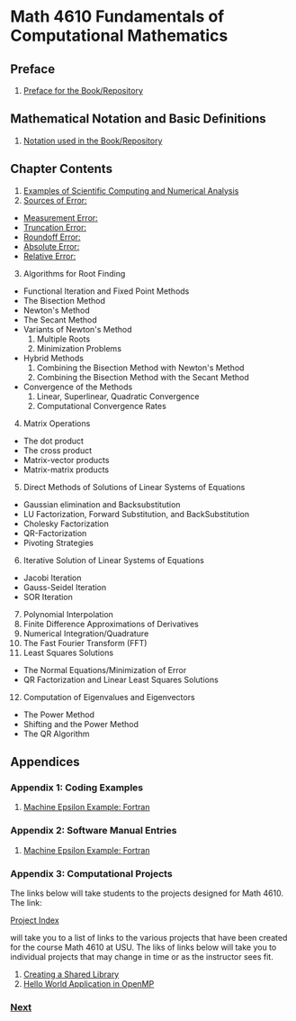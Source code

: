 # Math 4610 Fundamentals of Computational Mathematics

## Preface

1. [Preface for the Book/Repository](https://jvkoebbe.github.io/math4610/frontMatter/preface)

## Mathematical Notation and Basic Definitions

1. [Notation used in the Book/Repository](https://jvkoebbe.github.io/math4610/basicReview/notation)

## Chapter Contents

1. [Examples of Scientific Computing and Numerical Analysis](https://jvkoebbe.github.io/math4610/chapter01/examples)
2. [Sources of Error:](https://jvkoebbe.github.io/math4610/chapter02/sourcesOfError)
  * [Measurement Error:](https://jvkoebbe.github.io/math4610/chapter02/measurementError)
  * [Truncation Error:](https://jvkoebbe.github.io/math4610/chapter02/truncationError)
  * [Roundoff Error:](https://jvkoebbe.github.io/math4610/chapter02/roundoffError)
  * [Absolute Error:](https://jvkoebbe.github.io/math4610/chapter02/absoluteError)
  * [Relative Error:](https://jvkoebbe.github.io/math4610/chapter02/relativeError)
3. Algorithms for Root Finding
  * Functional Iteration and Fixed Point Methods
  * The Bisection Method
  * Newton's Method
  * The Secant Method
  * Variants of Newton's Method
    1. Multiple Roots
    2. Minimization Problems
  * Hybrid Methods
    1. Combining the Bisection Method with Newton's Method
    2. Combining the Bisection Method with the Secant Method
  * Convergence of the Methods
    1. Linear, Superlinear, Quadratic Convergence
    2. Computational Convergence Rates
4. Matrix Operations
  * The dot product
  * The cross product
  * Matrix-vector products
  * Matrix-matrix products
5. Direct Methods of Solutions of Linear Systems of Equations
  * Gaussian elimination and Backsubstitution
  * LU Factorization, Forward Substitution, and BackSubstitution
  * Cholesky Factorization
  * QR-Factorization
  * Pivoting Strategies
6. Iterative Solution of Linear Systems of Equations
  * Jacobi Iteration
  * Gauss-Seidel Iteration
  * SOR Iteration
7. Polynomial Interpolation
8. Finite Difference Approximations of Derivatives
9. Numerical Integration/Quadrature
10. The Fast Fourier Transform (FFT)
11. Least Squares Solutions
  * The Normal Equations/Minimization of Error
  * QR Factorization and Linear Least Squares Solutions
12. Computation of Eigenvalues and Eigenvectors
  * The Power Method
  * Shifting and the Power Method
  * The QR Algorithm
  
## Appendices

### Appendix 1: Coding Examples

  1. [Machine Epsilon Example: Fortran](https://jvkoebbe.github.io/math4610/appendix01/maceps)

### Appendix 2: Software Manual Entries

 1. [Machine Epsilon Example: Fortran](https://jvkoebbe.github.io/math4610/appendix02/softwareManualTemplate)
 
### Appendix 3: Computational Projects

The links below will take students to the projects designed for Math 4610. The link:

[Project Index](https://jvkoebbe.github.io/math4610/projects/indexOfProjects)

will take you to a list of links to the various projects that have been created for the course Math 4610 at USU. The liks of
links below will take you to individual projects that may change in time or as the instructor sees fit.
 
 1. [Creating a Shared Library](https://jvkoebbe.github.io/math4610/projects/sharedLibraryProject)
 2. [Hello World Application in OpenMP](https://jvkoebbe.github.io/math4610/projects/helloWorldProject)
 
 ### [Next](https://jvkoebbe.github.io/math4610/frontMatter/preface)
